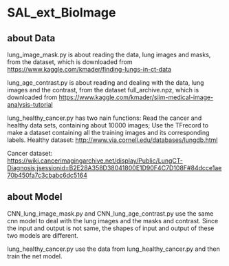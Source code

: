 # SAL_ext_BioImage

## about Data
lung_image_mask.py is about reading the data, lung images and masks, from the dataset, which is downloaded from 
https://www.kaggle.com/kmader/finding-lungs-in-ct-data

lung_age_contrast.py is about reading and dealing with the data, lung images and the contrast, from the dataset full_archive.npz, which is downloaded from 
https://www.kaggle.com/kmader/siim-medical-image-analysis-tutorial

lung_healthy_cancer.py has two nain functions: Read the cancer and healthy data sets, containing about 10000 images; Use the TFrecord to make a dataset containing all the training images and its corresponding labels.
Healthy dataset: http://www.via.cornell.edu/databases/lungdb.html

Cancer dataset: https://wiki.cancerimagingarchive.net/display/Public/LungCT-Diagnosis;jsessionid=B2E28A358D38041800E1D90F4C7D108F#84dcce1ae70b450fa7c3cbabc6dc5164

## about Model
CNN_lung_image_mask.py and CNN_lung_age_contrast.py use the same cnn model to deal with the lung images and the masks and contrast. Since the input and output is not same, the shapes of input and output of these two models are different. 

lung_healthy_cancer.py use the data from lung_healthy_cancer.py and then train the net model.
